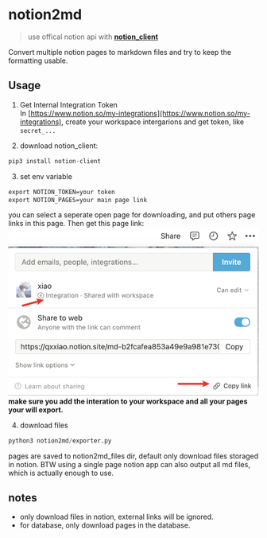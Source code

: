 # notion2md
>  use offical notion api with [**notion_client**](https://github.com/ramnes/notion-sdk-py)    

Convert multiple notion pages to markdown files and try to keep the formatting usable.

## Usage

1. Get Internal Integration Token  
   In [https://www.notion.so/my-integrations](https://www.notion.so/my-integrations), create your workspace intergarions and get token, like `secret_...`


2. download notion_client:
```python
pip3 install notion-client
```

3. set env variable  
```shell
export NOTION_TOKEN=your token 
export NOTION_PAGES=your main page link
```
you can select a seperate open page for downloading, and put others page links in this page. Then get this page link:  
![](img/1.png)   
**make sure you add the interation to your workspace and all your pages your will export.**


4. download files
```python
python3 notion2md/exporter.py
```
pages are saved to notion2md_files dir, default only download files storaged in notion.
BTW using a single page notion app can also output all md files, which is actually enough to use.


## notes  
- only download files in notion, external links will be ignored.
- for database, only download pages in the database.
